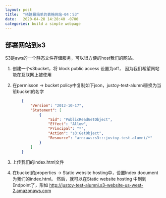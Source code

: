 ```yaml
---
layout: post
title:  "搭建最简单的表格网站-04：S3"
date:   2020-04-28 14:28:40 -0700
categories: build a simple webpage
---
```


## 部署网站到s3

S3是aws的一个静态文件存储服务，可以很方便的host我们的网站。

1. 创建一个s3bucket，将 block public access 设置为off， 因为我们希望网站能在互联网上被使用
2. 在permisson -> bucket policy中复制如下json，justoy-test-alumni替换为当前bucket的名字

    ```json
        {
            "Version": "2012-10-17",
            "Statement": [
                {
                    "Sid": "PublicReadGetObject",
                    "Effect": "Allow",
                    "Principal": "*",
                    "Action": "s3:GetObject",
                    "Resource": "arn:aws:s3:::justoy-test-alumni/*"
                }
            ]
        }
    ```
3. 上传我们的index.html文件
4. 在bucket的properties -> Static website hosting中，设置Index document 为我们的index.html。
    然后，就可以在Static website hosting 中到到 Endpoint了，形如 http://justoy-test-alumni.s3-website-us-west-2.amazonaws.com


